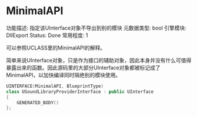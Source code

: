 # MinimalAPI

功能描述: 指定该UInterface对象不导出到别的模块
元数据类型: bool
引擎模块: DllExport
Status: Done
常用程度: 1

可以参照UCLASS里的MinimalAPI的解释。

简单来说UInterface对象，只是作为接口的辅助对象，因此本身并没有什么可值得暴露出来的函数。因此源码里的大部分UInterface对象都被标记成了MinimalAPI，以加快编译同时隔绝别的模块使用。

```cpp
UINTERFACE(MinimalAPI, BlueprintType)
class USoundLibraryProviderInterface : public UInterface
{
	GENERATED_BODY()
};
```